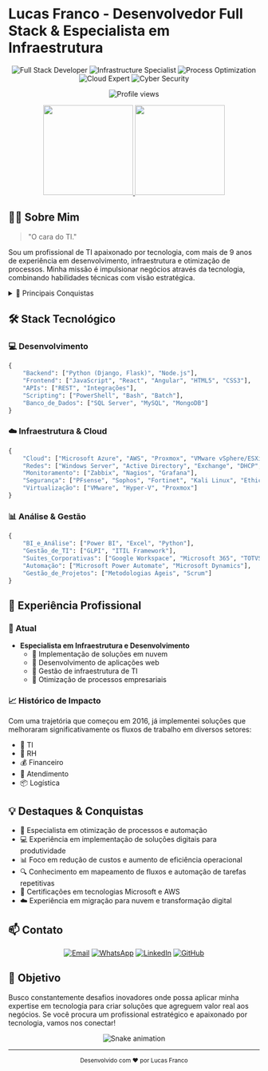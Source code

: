 # Lucas Franco - Desenvolvedor Full Stack & Especialista em Infraestrutura

<div align="center">
  <img src="https://img.shields.io/badge/Full%20Stack-Developer-blue" alt="Full Stack Developer">
  <img src="https://img.shields.io/badge/Infrastructure-Specialist-green" alt="Infrastructure Specialist">
  <img src="https://img.shields.io/badge/Process-Optimization-orange" alt="Process Optimization">
  <img src="https://img.shields.io/badge/Cloud-Expert-blueviolet" alt="Cloud Expert">
  <img src="https://img.shields.io/badge/Cyber-Security-red" alt="Cyber Security">
  
  <p align="center">
    <img src="https://komarev.com/ghpvc/?username=LucasDaSilvaFranco&label=Profile%20views&color=0e75b6&style=flat" alt="Profile views" />
  </p>
</div>

<div align="center">
  <a href="https://github.com/LucasDaSilvaFranco">
    <img height="180em" src="https://github-readme-stats.vercel.app/api?username=LucasDaSilvaFranco&show_icons=true&theme=dracula&include_all_commits=true&count_private=true"/>
    <img height="180em" src="https://github-readme-stats.vercel.app/api/top-langs/?username=LucasDaSilvaFranco&layout=compact&langs_count=7&theme=dracula"/>
  </a>
</div>

## 👨‍💻 Sobre Mim

> "O cara do TI."

Sou um profissional de TI apaixonado por tecnologia, com mais de 9 anos de experiência em desenvolvimento, infraestrutura e otimização de processos. Minha missão é impulsionar negócios através da tecnologia, combinando habilidades técnicas com visão estratégica.

<details>
<summary>🎯 Principais Conquistas</summary>

- Implementação de soluções que reduziram custos operacionais
- Automação de processos críticos de negócio
- Migração bem-sucedida de infraestruturas para a nuvem
- Desenvolvimento de soluções personalizadas para diversos setores
</details>

## 🛠️ Stack Tecnológico

### 💻 Desenvolvimento
```python
{
    "Backend": ["Python (Django, Flask)", "Node.js"],
    "Frontend": ["JavaScript", "React", "Angular", "HTML5", "CSS3"],
    "APIs": ["REST", "Integrações"],
    "Scripting": ["PowerShell", "Bash", "Batch"],
    "Banco_de_Dados": ["SQL Server", "MySQL", "MongoDB"]
}
```

### ☁️ Infraestrutura & Cloud
```python
{
    "Cloud": ["Microsoft Azure", "AWS", "Proxmox", "VMware vSphere/ESXi", "Hyper-V"],
    "Redes": ["Windows Server", "Active Directory", "Exchange", "DHCP", "DNS", "VPN", "VLAN"],
    "Monitoramento": ["Zabbix", "Nagios", "Grafana"],
    "Segurança": ["PFsense", "Sophos", "Fortinet", "Kali Linux", "Ethical Hacking"],
    "Virtualização": ["VMware", "Hyper-V", "Proxmox"]
}
```

### 📊 Análise & Gestão
```python
{
    "BI_e_Análise": ["Power BI", "Excel", "Python"],
    "Gestão_de_TI": ["GLPI", "ITIL Framework"],
    "Suites_Corporativas": ["Google Workspace", "Microsoft 365", "TOTVS"],
    "Automação": ["Microsoft Power Automate", "Microsoft Dynamics"],
    "Gestão_de_Projetos": ["Metodologias Ágeis", "Scrum"]
}
```

## 🚀 Experiência Profissional

### 🎯 Atual
- **Especialista em Infraestrutura e Desenvolvimento**
  - 🔹 Implementação de soluções em nuvem
  - 🔹 Desenvolvimento de aplicações web
  - 🔹 Gestão de infraestrutura de TI
  - 🔹 Otimização de processos empresariais

### 📈 Histórico de Impacto
Com uma trajetória que começou em 2016, já implementei soluções que melhoraram significativamente os fluxos de trabalho em diversos setores:
- 💼 TI
- 👥 RH
- 💰 Financeiro
- 🎯 Atendimento
- 📦 Logística

## 💡 Destaques & Conquistas
- 🔄 Especialista em otimização de processos e automação
- 💻 Experiência em implementação de soluções digitais para produtividade
- 📊 Foco em redução de custos e aumento de eficiência operacional
- 🔍 Conhecimento em mapeamento de fluxos e automação de tarefas repetitivas
- 📜 Certificações em tecnologias Microsoft e AWS
- ☁️ Experiência em migração para nuvem e transformação digital

## 📫 Contato

<div align="center">
  
[![Email](https://img.shields.io/badge/Email-lucas.franco.tech%40gmail.com-red)](mailto:lucas.franco.tech@gmail.com)
[![WhatsApp](https://img.shields.io/badge/WhatsApp-%2B55%2011%209%203243--3710-brightgreen)](https://wa.me/5511932433710)
[![LinkedIn](https://img.shields.io/badge/LinkedIn-Lucas%20Franco-blue)](https://www.linkedin.com/in/lucas-franco-tech/)
[![GitHub](https://img.shields.io/badge/GitHub-LucasDaSilvaFranco-black)](https://github.com/LucasDaSilvaFranco)

</div>

## 🎯 Objetivo

Busco constantemente desafios inovadores onde possa aplicar minha expertise em tecnologia para criar soluções que agreguem valor real aos negócios. Se você procura um profissional estratégico e apaixonado por tecnologia, vamos nos conectar!

<div align="center">
  
  ![Snake animation](https://github.com/LucasDaSilvaFranco/LucasDaSilvaFranco/blob/output/github-contribution-grid-snake.svg)
  
</div>

---

<div align="center">
  <sub>Desenvolvido com ❤️ por Lucas Franco</sub>
</div> 